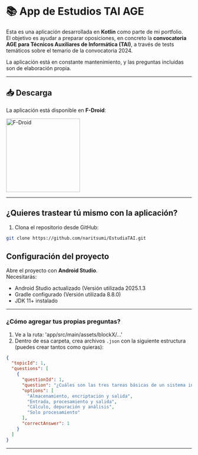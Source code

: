 # 📚 App de Estudios TAI AGE

Esta es una aplicación desarrollada en **Kotlin** como parte de mi portfolio.  
El objetivo es ayudar a preparar oposiciones, en concreto la **convocatoria AGE para Técnicos Auxiliares de Informática (TAI)**, a través de tests temáticos sobre el temario de la convocatoria 2024.

La aplicación está en constante mantenimiento, y las preguntas incluidas son de elaboración propia.  

---

## 📥 Descarga

La aplicación está disponible en **F-Droid**:  

<a href="https://f-droid.org/" target="_blank">
  <img src="https://upload.wikimedia.org/wikipedia/commons/0/0d/Get_it_on_F-Droid.svg" alt="F-Droid" width="200"/>
</a>

---

## ¿Quieres trastear tú mismo con la aplicación?

1. Clona el repositorio desde GitHub:

```bash
git clone https://github.com/naritsumi/EstudiaTAI.git
```

## Configuración del proyecto

Abre el proyecto con **Android Studio**.  
Necesitarás:  

- Android Studio actualizado (Versión utilizada 2025.1.3 
- Gradle configurado (Versión utilizada 8.8.0)
- JDK 11+ instalado  

---

### ¿Cómo agregar tus propias preguntas?

1. Ve a la ruta: 'app/src/main/assets/blockX/...'
2. Dentro de esa carpeta, crea archivos `.json` con la siguiente estructura (puedes crear tantos como quieras):  

```json
{
  "topicId": 1,
  "questions": [
    {
      "questionId": 1,
      "question": "¿Cuáles son las tres tareas básicas de un sistema informático?",
      "options": [
        "Almacenamiento, encriptación y salida",
        "Entrada, procesamiento y salida",
        "Cálculo, depuración y análisis",
        "Solo procesamiento"
      ],
      "correctAnswer": 1
    }
  ]
}
```

---

